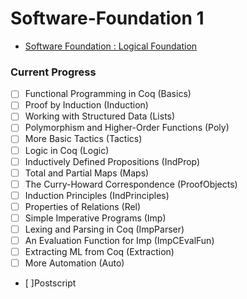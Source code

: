 # Software-Foundation 1
- [Software Foundation : Logical Foundation](https://softwarefoundations.cis.upenn.edu/lf-current/toc.html)

### Current Progress
- [ ] Functional Programming in Coq    (Basics)
- [ ] Proof by Induction    (Induction)
- [ ] Working with Structured Data    (Lists)
- [ ] Polymorphism and Higher-Order Functions    (Poly)
- [ ] More Basic Tactics    (Tactics)
- [ ] Logic in Coq    (Logic)
- [ ] Inductively Defined Propositions    (IndProp)
- [ ] Total and Partial Maps    (Maps)
- [ ] The Curry-Howard Correspondence    (ProofObjects)
- [ ] Induction Principles    (IndPrinciples)
- [ ] Properties of Relations    (Rel)
- [ ] Simple Imperative Programs    (Imp)
- [ ] Lexing and Parsing in Coq    (ImpParser)
- [ ] An Evaluation Function for Imp    (ImpCEvalFun)
- [ ] Extracting ML from Coq    (Extraction)
- [ ] More Automation    (Auto)
- [ ]Postscript
